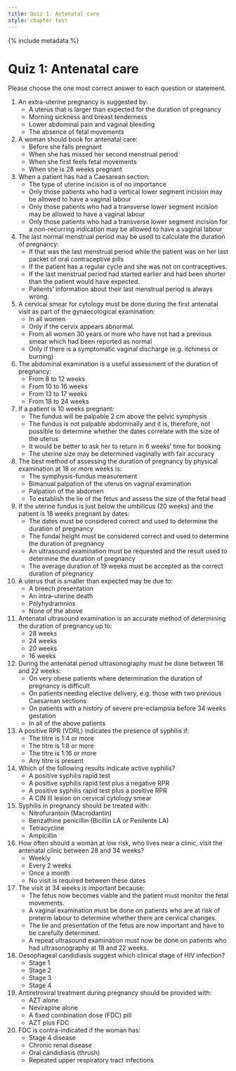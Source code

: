 ```yaml
---
title: Quiz 1. Antenatal care
style: chapter test
---
```


{% include metadata %}

# Quiz 1: Antenatal care

Please choose the one most correct answer to each question or statement.

1.	An extra-uterine pregnancy is suggested by:
	-	A uterus that is larger than expected for the duration of pregnancy
	-	Morning sickness and breast tenderness
	+	Lower abdominal pain and vaginal bleeding
	-	The absence of fetal movements
2.	A woman should book for antenatal care:
	-	Before she falls pregnant
	+	When she has missed her second menstrual period
	-	When she first feels fetal movements
	-	When she is 28 weeks pregnant
3.	When a patient has had a Caesarean section:
	-	The type of uterine incision is of no importance
	-	Only those patients who had a vertical lower segment incision may be allowed to have a vaginal labour
	-	Only those patients who had a transverse lower segment incision may be allowed to have a vaginal labour
	+	Only those patients who had a transverse lower segment incision for a non-recurring indication may be allowed to have a vaginal labour
4.	The last normal menstrual period may be used to calculate the duration of pregnancy:
	-	If that was the last menstrual period while the patient was on her last packet of oral contraceptive pills
	+	If the patient has a regular cycle and she was not on contraceptives.
	-	If the last menstrual period had started earlier and had been shorter than the patient would have expected.
	-	Patients’ information about their last menstrual period is always wrong.
5.	A cervical smear for cytology must be done during the first antenatal visit as part of the gynaecological examination:
	-	In all women
	-	Only if the cervix appears abnormal.
	+	From all women 30 years or more who have not had a previous smear which had been reported as normal
	-	Only if there is a symptomatic vaginal discharge (e.g. itchiness or burning)
6.	The abdominal examination is a useful assessment of the duration of pregnancy:
	-	From 8 to 12 weeks
	-	From 10 to 16 weeks
	+	From 13 to 17 weeks
	-	From 18 to 24 weeks
7.	If a patient is 10 weeks pregnant:
	-	The fundus will be palpable 2 cm above the pelvic symphysis
	-	The fundus is not palpable abdominally and it is, therefore, not possible to determine whether the dates correlate with the size of the uterus
	-	It would be better to ask her to return in 6 weeks’ time for booking
	+	The uterine size may be determined vaginally with fair accuracy
8.	The best method of assessing the duration of pregnancy by physical examination at 18 or more weeks is:
	-	The symphysis-fundus measurement
	+	Bimanual palpation of the uterus on vaginal examination
	-	Palpation of the abdomen
	-	To establish the lie of the fetus and assess the size of the fetal head
9.	If the uterine fundus is just below the umbilicus (20 weeks) and the patient is 18 weeks pregnant by dates:
	+	The dates must be considered correct and used to determine the duration of pregnancy
	-	The fundal height must be considered correct and used to determine the duration of pregnancy
	-	An ultrasound examination must be requested and the result used to determine the duration of pregnancy
	-	The average duration of 19 weeks must be accepted as the correct duration of pregnancy
10.	A uterus that is smaller than expected may be due to:
	-	A breech presentation
	+	An intra-uterine death
	-	Polyhydramnios
	-	None of the above
11.	Antenatal ultrasound examination is an accurate method of determining the duration of pregnancy up to:
	-	28 weeks
	+	24 weeks
	-	20 weeks
	-	16 weeks
12.	During the antenatal period ultrasonography must be done between 18 and 22 weeks:
	-	On very obese patients where determination the duration of pregnancy is difficult
	-	On patients needing elective delivery, e.g. those with two previous Caesarean sections
	-	On patients with a history of severe pre-eclampsia before 34 weeks gestation
	+	In all of the above patients
13.	A positive RPR (VDRL) indicates the presence of syphilis if:
	-	The titre is 1:4 or more
	-	The titre is 1:8 or more
	+	The titre is 1:16 or more
	-	Any titre is present
14.	Which of the following results indicate active syphilis?
	-	A positive syphilis rapid test
	-	A positive syphilis rapid test plus a negative RPR
	+	A positive syphilis rapid test plus a positive RPR
	-	A CIN III lesion on cervical cytology smear
15.	Syphilis in pregnancy should be treated with: 
	-	Nitrofurantoin (Macrodantin)
	+	Benzathine penicillin (Bicillin LA or Penilente LA)
	-	Tetracycline
	-	Ampicillin
16.	How often should a woman at low risk, who lives near a clinic, visit the antenatal clinic between 28 and 34 weeks?
	-	Weekly
	-	Every 2 weeks
	-	Once a month
	+	No visit is required between these dates
17.	The visit at 34 weeks is important because:
	-	The fetus now becomes viable and the patient must monitor the fetal movements.
	-	A vaginal examination must be done on patients who are at risk of preterm labour to determine whether there are cervical changes.
	+	The lie and presentation of the fetus are now important and have to be carefully determined.
	-	A repeat ultrasound examination must now be done on patients who had ultrasonography at 18 and 22 weeks.
18.	Oesophageal candidiasis suggest which clinical stage of HIV infection?
	-	Stage 1
	-	Stage 2
	-	Stage 3
	+	Stage 4
19.	Antiretroviral treatment during pregnancy should be provided with:
	-	AZT alone
	-	Nevirapine alone
	+	A fixed combination dose (FDC) pill
	-	AZT plus FDC
20.	FDC is contra-indicated if the woman has:
	-	Stage 4 disease
	+	Chronic renal disease
	-	Oral candidiasis (thrush)
	-	Repeated upper respiratory tract infections
